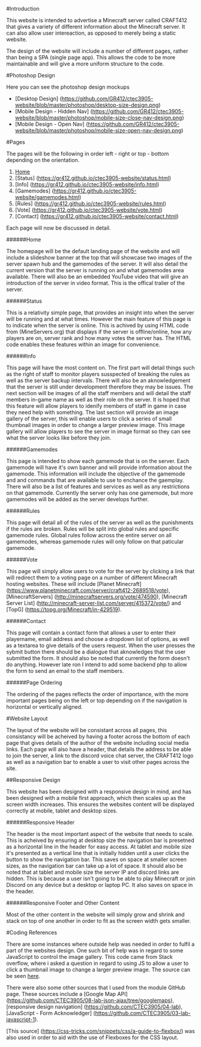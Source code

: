 
#Introduction

This website is intended to advertise a Minecraft server called CRAFT412 that gives a variety of different information about the Minecraft server.
It can also allow user intereaction, as opposed to merely being a static website.

The design of the website will include a number of different pages, rather than being a SPA (single page app). This allows the code to be more maintainable
and will give a more uniform structure to the code.

#Photoshop Design

Here you can see the photoshop design mockups

* [Desktop Design] (https://github.com/GR412/ctec3905-website/blob/master/photoshop/desktop-size-design.png)
* [Mobile Design - Hidden Nav] (https://github.com/GR412/ctec3905-website/blob/master/photoshop/mobile-size-close-nav-design.png)
* [Mobile Design - Open Nav] (https://github.com/GR412/ctec3905-website/blob/master/photoshop/mobile-size-open-nav-design.png)

#Pages 

The pages will be the following in order left - right or top - bottom depending on the orientation.

1. [Home](https://gr412.github.io/ctec3905-website/index.html)
2. [Status] (https://gr412.github.io/ctec3905-website/status.html)
3. [Info] (https://gr412.github.io/ctec3905-website/info.html)
4. [Gamemodes] (https://gr412.github.io/ctec3905-website/gamemodes.html)
5. [Rules] (https://gr412.github.io/ctec3905-website/rules.html)
6. [Vote] (https://gr412.github.io/ctec3905-website/vote.html)
7. [Contact] (https://gr412.github.io/ctec3905-website/contact.html)

Each page will now be discussed in detail.

######Home

The homepage will be the default landing page of the website and will include a slideshow banner at the top that will showcase two images of the server 
spawn hub and the gamemodes of the server. It will also detail the current version that the server is running on and what gamemodes area available. 
There will also be an embedded YouTube video that will give an introduction of the server in video format. This is the offical tralier of the server.

######Status

This is a relativity simple page, that provides an insight into when the server will be running and at what times. However the main feature of this 
page is to indicate when the server is online. This is achived by using HTML code from (MineServers.org) that displays if the server is offline/online, 
how any players are on, server rank and how many votes the server has. The HTML code enables these features within an image for convenience.

######Info

This page will have the most content on. The first part will detail things such as the right of staff to monitor players susspected of breaking the rules 
as well as the server backup intervals. There will also be an aknowledgement that the server is still under development therefore they may be issues. 
The next section will be images of all the staff members and will detail the staff members in-game name as well as their role on the server. It is hoped
that this feature will allow players to idenify members of staff in game in case they need help with something. The last section will provide an image
gallery of the server, this will enable users to click a series of small thumbnail images in order to change a larger preview image. This image gallery
will allow players to see the server in image format so they can see what the server looks like before they join. 

######Gamemodes

This page is intended to show each gamemode that is on the server. Each gamemode will have it's own banner and will provide information about the gamemode.
This information will include the objective of the gamemode and and commands that are available to use to enchance the gaemplay. There will also be a list
of features and services as well as any restrictions on that gamemode. Currently the server only has one gamemode, but more gamemodes will be added as the
server develops further.

######Rules

This page will detail all of the rules of the server as well as the punishments if the rules are broken. Rules will be split into global rules and specific 
gamemode rules. Global rules follow across the entire server on all gamemodes, whereas gamemode rules will only follow on that paticular gamemode. 

######Vote

This page will simply allow users to vote for the server by clicking a link that will redirect them to a voting page on a number of different Minecraft 
hosting websites. These will include [Planet Minecraft] (https://www.planetminecraft.com/server/craft412-2689518/vote), [MinecraftServers] (http://minecraftservers.org/vote/474590), 
[Minecraft Server List] (http://minecraft-server-list.com/server/415372/vote/) and [TopG] (https://topg.org/Minecraft/in-429519).

######Contact

This page will contain a contact form that allows a user to enter their playername, email address and choose a dropdown list of options, as well as a 
textarea to give details of the users request. When the user presses the sybmit button there should be a dialogue that aknowledges that the user submitted 
the form. It should also be noted that currently the form doesn't do anything. However late ron I intend to add some backend php to allow the form to send 
an email to the staff members.

######Page Ordering

The ordering of the pages reflects the order of importance, with the more important pages being on the left or top depending on if the navigation is horizontal
or vertically aligned.

#Website Layout

The layout of the website will be consistant across all pages, this consistancy will be acheived by having a footer across the bottom of each page that gives 
details of the author of the website including social media links. Each page will also have a header, that details the address to be able to join the server, 
a link to the discord voice chat server, the CRAFT412 logo as well as a navigation bar to enable a user to visit other pages across the site.

##Responsive Design

This website has been designed with a responsive design in mind, and has been designed with a mobile first approach, which then scales up as the screen width 
increases. This ensures the websites content will be displayed correctly at mobile, tablet and desktop sizes.

######Responsive Header

The header is the most important aspect of the website that needs to scale. This is acheived by ensuring at desktop size the navigation bar is presetned 
as a horizontal line in the header for easy access. At tablet and mobile size it's presented as a vertical line that is initially hidden until a user clicks the 
button to show the navigation bar. This saves on space at smaller screen sizes, as the navigation bar can take up a lot of space. It should also be noted that at 
tablet and mobile size the server IP and discord links are hidden. This is because a user isn't going to be able to play Minecraft or join Discord on any device 
but a desktop or laptop PC. It also saves on space in the header.

######Responsive Footer and Other Content

Most of the other content in the website will simply grow and shrink and stack on top of one another in order to fit as the screen width gets smaller.

#Coding References

There are some instances where outside help was needed in order to fulfil a part of the websites design. One such bit of help was in regard to some JavaScript 
to control the image gallery. This code came from Stack overflow, where i asked a question in regard to using JS to allow a user to click a thumbnail image 
to change a larger preview image. The source can be seen [here](https://stackoverflow.com/questions/47980232/javascript-changing-preview-image-by-clicking-a-thumbnail-image-with-addeventl). 

There were also some other sources that I used from the module GitHub page. These sources include a [Google Map API] (https://github.com/CTEC3905/08-lab-json-ajax/tree/googlemaps),
[responsive design navigation] (https://github.com/CTEC3905/04-lab), [JavaScript - Form Acknowledger] (https://github.com/CTEC3905/03-lab-javascript-1).

[This source] (https://css-tricks.com/snippets/css/a-guide-to-flexbox/) was also used in order to aid with the use of Flexboxes for the CSS layout.













  





 